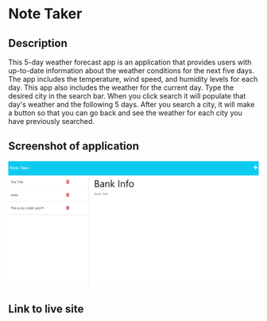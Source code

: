 # Note Taker

## Description
This 5-day weather forecast app is an application that provides users with up-to-date information about the weather conditions for the next five days. The app includes the temperature, wind speed, and humidity levels for each day. This app also includes the weather for the current day. 
Type the desired city in the search bar. When you click search it will populate that day's weather and the following 5 days. After you search a city, it will make a button so that you can go back and see the weather for each city you have previously searched. 

## Screenshot of application
<img title="Note Taker" alt="Screenshot of Note Taker App" src="Develop\public\assets\notetakerscreenshot.png">

## Link to live site

